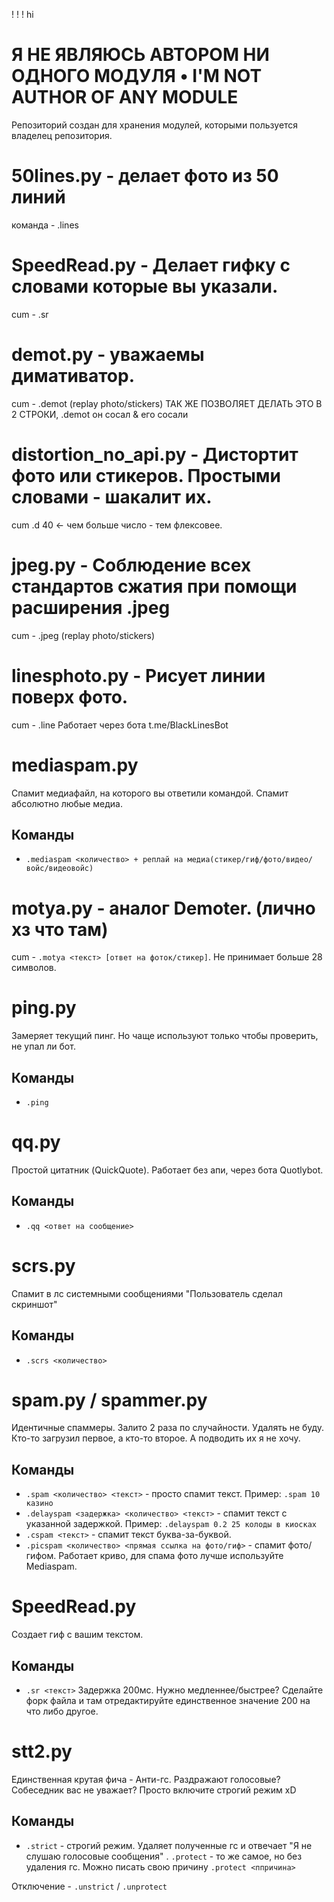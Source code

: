 ! ! ! hi
# Я НЕ ЯВЛЯЮСЬ АВТОРОМ НИ ОДНОГО МОДУЛЯ • I'M NOT AUTHOR OF ANY MODULE

Репозиторий создан для хранения модулей, которыми пользуется владелец репозитория.


# 50lines.py - делает фото из 50 линий
команда - .lines

# SpeedRead.py - Делает гифку с словами которые вы указали.
cum - .sr


# demot.py - уважаемы димативатор.
cum - .demot (replay photo/stickers)
ТАК ЖЕ ПОЗВОЛЯЕТ ДЕЛАТЬ ЭТО В 2 СТРОКИ, .demot он сосал & его сосали

# distortion_no_api.py - Дистортит фото или стикеров. Простыми словами - шакалит их.
cum .d 40 <- чем больше число - тем флексовее.


# jpeg.py - Соблюдение всех стандартов сжатия при помощи расширения .jpeg
cum - .jpeg (replay photo/stickers)


# linesphoto.py - Рисует линии поверх фото.
cum - .line Работает через бота t.me/BlackLinesBot


# mediaspam.py
Спамит медиафайл, на которого вы ответили командой.
Спамит абсолютно любые медиа.

## Команды 
- `.mediaspam <количество> + реплай на медиа(стикер/гиф/фото/видео/войс/видеовойс)`


# motya.py - аналог Demoter. (лично хз что там)
cum - `.motya <текст> [ответ на фоток/стикер]`. Не принимает больше 28 символов.


# ping.py
Замеряет текущий пинг. Но чаще используют только чтобы проверить, не упал ли бот.

## Команды
- `.ping`


# qq.py
Простой цитатник (QuickQuote). 
Работает без апи, через бота Quotlybot.

## Команды
- `.qq <ответ на сообщение>`


# scrs.py
Спамит в лс системными сообщениями "Пользователь сделал скриншот"

## Команды
- `.scrs <количество>`


# spam.py / spammer.py
Идентичные спаммеры. Залито 2 раза по случайности.
Удалять не буду. Кто-то загрузил первое, а кто-то второе. А подводить их я не хочу.

## Команды 
- `.spam <количество> <текст>` - просто спамит текст. Пример: `.spam 10 казино`
- `.delayspam <задержка> <количество> <текст>` - спамит текст с указанной задержкой. Пример: `.delayspam 0.2 25 колоды в киосках`
- `.cspam <текст>` - спамит текст буква-за-буквой.
- `.picspam <количество> <прямая ссылка на фото/гиф>` - спамит фото/гифом. Работает криво, для спама фото лучше используйте Mediaspam.


# SpeedRead.py
Создает гиф с вашим текстом.

## Команды
- `.sr <текст>`
Задержка 200мс. Нужно медленнее/быстрее? Сделайте форк файла и там отредактируйте единственное значение 200 на что либо другое.


# stt2.py
Единственная крутая фича - Анти-гс.
Раздражают голосовые? Собеседник вас не уважает? Просто включите строгий режим xD

## Команды
- `.strict` - строгий режим. Удаляет полученные гс и отвечает "Я не слушаю голосовые сообщения"
. `.protect` - то же самое, но без удаления гс. Можно писать свою причину `.protect <ппричина>`

Отключение - `.unstrict` / `.unprotect`
